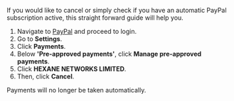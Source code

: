 If you would like to cancel or simply check if you have an automatic PayPal subscription active, this straight forward guide will help you.

1. Navigate to [PayPal](https://www.paypal.com) and proceed to login.
2. Go to **Settings**.
3. Click **Payments**.
4. Below **'Pre-approved payments'**, click **Manage pre-approved payments**.
5. Click **HEXANE NETWORKS LIMITED**.
6. Then, click **Cancel**.

Payments will no longer be taken automatically.